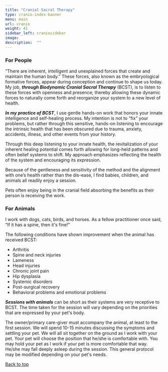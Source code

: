 ```yaml
---
title: "Cranial Sacral Therapy"
type: cranio-index-banner
menu: main
url: cranio
weight: 41
sidebar_left: craniosidebar
image: 
description:  ""
---
```

### For People

“There are inherent, intelligent and unexplained forces that create and maintain the human body.” These forces, also known as the embryological formative forces, appear during conception and continue to shape us today. My job, **_through Biodynamic Cranial Sacral Therapy_** (BCST), is to listen to these forces with openness and presence; thereby allowing these dynamic forces to naturally come forth and reorganize your system to a new level of health.

**_In my practice of BCST_**, I use gentle hands-on work that honors your innate intelligence and self-healing process. My intention is not to “fix” your problems, but rather through this sensitive, hands-on listening to encourage the intrinsic health that has been obscured due to trauma, anxiety, accidents, illness, and other events from your history.

Through this deep listening to your innate health, the revitalization of your inherent healing potential comes forth allowing for long-held patterns and often belief systems to shift. My approach emphasizes reflecting the health of the system and encouraging its expression.

Because of the gentleness and sensitivity of the method and the alignment with one’s health rather than the dis-ease, I find babies, children, and animals all readily enjoy a session.

Pets often enjoy being in the cranial field absorbing the benefits as their person is receiving the work.

### For Animals

I work with dogs, cats, birds, and horses. As a fellow practitioner once said, “If it has a spine, then it's fine!”

The following conditions have shown improvement when the animal has received BCST:

- Arthritis
- Spine and neck injuries
- Lameness
- Head injuries
- Chronic joint pain
- Hip dysplasia
- Systemic disorders
- Post-surgical recovery
- Behavioral problems and emotional problems

**_Sessions with animals_** can be short as their systems are very receptive to BCST. The time taken for the session will vary depending on the priorities that are expressed by your pet's body.

The owner/primary care-giver must accompany the animal, at least to the first session. We will spend 10-15 minutes discussing the symptoms and settling your pet. We will all sit together on the ground as I work with your pet. Your pet will choose the position that he/she is comfortable with. You may hold your pet as I work if your pet is more comfortable that way. He/she may fall deeply asleep during the session. This general protocol may be modified depending on your pet's needs.

<!-- 'Back to Top' link at the end of your content -->
[Back to top](/cranio/)